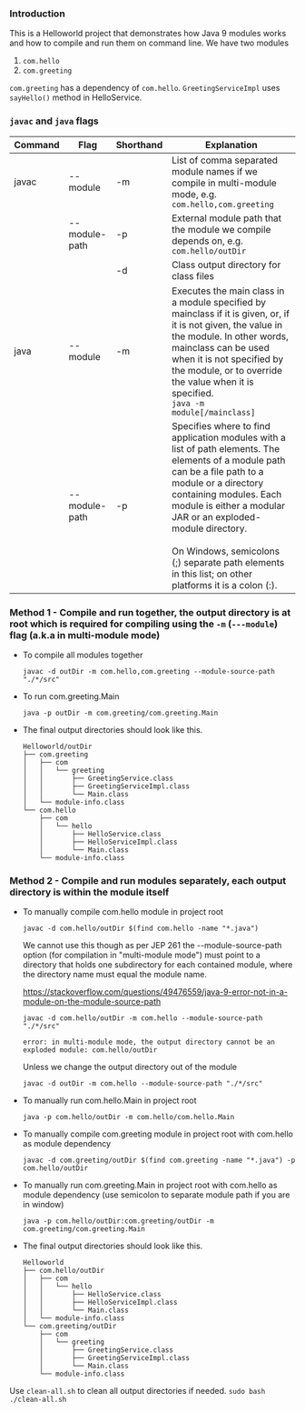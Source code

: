 ### Introduction
This is a Helloworld project that demonstrates how Java 9 modules works and how to compile and run them on command line. We have two modules
1. ```com.hello```
2. ```com.greeting```

```com.greeting``` has a dependency of ```com.hello```. ```GreetingServiceImpl``` uses ```sayHello()``` method in HelloService.

### ```javac``` and ```java``` flags
| Command | Flag          | Shorthand | Explanation                                                                                                                                                                                                                                                                                                                                                    |
|---------|---------------|-----------|----------------------------------------------------------------------------------------------------------------------------------------------------------------------------------------------------------------------------------------------------------------------------------------------------------------------------------------------------------------|
| javac   | --module      | -m        | List of comma separated module names if we compile in multi-module mode, e.g. ```com.hello,com.greeting```                                                                                                                                                                                                                                                     |
|         | --module-path | -p        | External module path that the module we compile depends on, e.g. ```com.hello/outDir```                                                                                                                                                                                                                                                                        |
|         |               | -d        | Class output directory for class files                                                                                                                                                                                                                                                                                                                         |
| java    | --module      | -m        | Executes the main class in a module specified by mainclass if it is given, or, if it is not given, the value in the module.  In other words, mainclass can be used when it is not specified by the module, or to override the value when it is specified. <br/>```java -m module[/mainclass]```                                                                |
|         | --module-path | -p        | Specifies where to find application modules with a list of path elements. The elements of a module path can be a file path to a module or a directory containing modules. Each module is either a modular JAR or an exploded-module directory. <br/><br/>On Windows, semicolons (;) separate path elements in this list; on other platforms it is a colon (:). |

### Method 1 - Compile and run together, the output directory is at root which is required for compiling using the ```-m``` (```---module```) flag (a.k.a in multi-module mode)
* To compile all modules together
  ```
  javac -d outDir -m com.hello,com.greeting --module-source-path "./*/src"
  ```
* To run com.greeting.Main
  ```
  java -p outDir -m com.greeting/com.greeting.Main
  ```
* The final output directories should look like this.
  ```
  Helloworld/outDir
  ├── com.greeting
  │   ├── com
  │   │   └── greeting
  │   │       ├── GreetingService.class
  │   │       ├── GreetingServiceImpl.class
  │   │       └── Main.class
  │   └── module-info.class
  └── com.hello
      ├── com
      │   └── hello
      │       ├── HelloService.class
      │       ├── HelloServiceImpl.class
      │       └── Main.class
      └── module-info.class
  ```
### Method 2 - Compile and run modules separately, each output directory is within the module itself
* To manually compile com.hello module in project root
  ```
  javac -d com.hello/outDir $(find com.hello -name "*.java")
  ```
  We cannot use this though as per JEP 261 the --module-source-path option (for compilation in "multi-module mode") must point to a directory that holds one subdirectory for each contained module, where the directory name must equal the module name.

  https://stackoverflow.com/questions/49476559/java-9-error-not-in-a-module-on-the-module-source-path
  ```
  javac -d com.hello/outDir -m com.hello --module-source-path "./*/src"
  ```
  ```
  error: in multi-module mode, the output directory cannot be an exploded module: com.hello/outDir
  ```
  Unless we change the output directory out of the module
  ```
  javac -d outDir -m com.hello --module-source-path "./*/src"
  ```

* To manually run com.hello.Main in project root
  ```
  java -p com.hello/outDir -m com.hello/com.hello.Main
  ```
* To manually compile com.greeting module in project root with com.hello as module dependency
  ```
  javac -d com.greeting/outDir $(find com.greeting -name "*.java") -p com.hello/outDir
  ```
* To manually run com.greeting.Main in project root with com.hello as module dependency (use semicolon to separate module path if you are in window)
  ```
  java -p com.hello/outDir:com.greeting/outDir -m com.greeting/com.greeting.Main
  ```
* The final output directories should look like this.
  ```
  Helloworld
  ├── com.hello/outDir
  │   ├── com
  │   │   └── hello
  │   │       ├── HelloService.class
  │   │       ├── HelloServiceImpl.class
  │   │       └── Main.class
  │   └── module-info.class
  └── com.greeting/outDir
      ├── com
      │   └── greeting
      │       ├── GreetingService.class
      │       ├── GreetingServiceImpl.class
      │       └── Main.class
      └── module-info.class
  ```
Use ```clean-all.sh``` to clean all output directories if needed.
```sudo bash ./clean-all.sh```